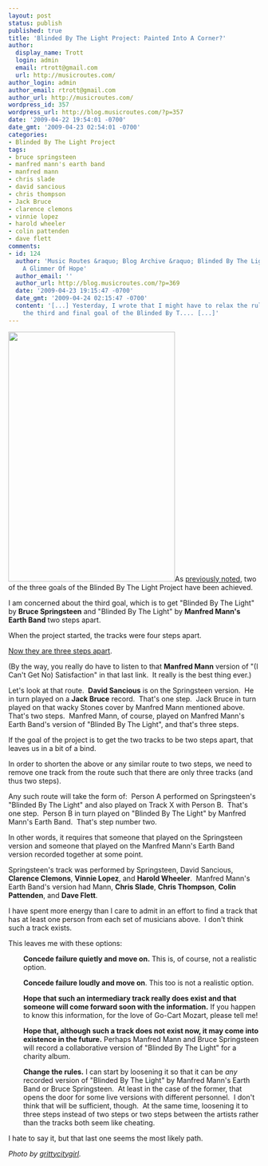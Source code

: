 ```yaml
---
layout: post
status: publish
published: true
title: 'Blinded By The Light Project: Painted Into A Corner?'
author:
  display_name: Trott
  login: admin
  email: rtrott@gmail.com
  url: http://musicroutes.com/
author_login: admin
author_email: rtrott@gmail.com
author_url: http://musicroutes.com/
wordpress_id: 357
wordpress_url: http://blog.musicroutes.com/?p=357
date: '2009-04-22 19:54:01 -0700'
date_gmt: '2009-04-23 02:54:01 -0700'
categories:
- Blinded By The Light Project
tags:
- bruce springsteen
- manfred mann's earth band
- manfred mann
- chris slade
- david sancious
- chris thompson
- Jack Bruce
- clarence clemons
- vinnie lopez
- harold wheeler
- colin pattenden
- dave flett
comments:
- id: 124
  author: 'Music Routes &raquo; Blog Archive &raquo; Blinded By The Light Project:
    A Glimmer Of Hope'
  author_email: ''
  author_url: http://blog.musicroutes.com/?p=369
  date: '2009-04-23 19:15:47 -0700'
  date_gmt: '2009-04-24 02:15:47 -0700'
  content: '[...] Yesterday, I wrote that I might have to relax the rules to achieve
    the third and final goal of the Blinded By T.... [...]'
---
```

<p><img class="alignright size-full wp-image-359" src="http://blog.musicroutes.com/wp-content/uploads/2009/04/209840484_7eb3834605.jpg" alt="" width="334" height="500" />As <a href="http://blog.musicroutes.com/?p=352" target="_blank">previously noted</a>, two of the three goals of the Blinded By The Light Project have been achieved.</p>
<p>I am concerned about the third goal, which is to get "Blinded By The Light" by <strong>Bruce Springsteen</strong> and "Blinded By The Light" by <strong>Manfred Mann's Earth Band</strong> two steps apart.</p>
<p>When the project started, the tracks were four steps apart.</p>
<p><a href="http://musicroutes.com/route.php?route=630a4847a38c7d199ed17e25f975bc8c" target="_blank">Now they are three steps apart</a>.</p>
<p>(By the way, you really do have to listen to that <strong>Manfred Mann</strong> version of "(I Can't Get No) Satisfaction" in that last link.  It really is the best thing ever.)</p>
<p>Let's look at that route.  <strong>David Sancious</strong> is on the Springsteen version.  He in turn played on a <strong>Jack Bruce</strong> record.  That's one step.  Jack Bruce in turn played on that wacky Stones cover by Manfred Mann mentioned above.  That's two steps.  Manfred Mann, of course, played on Manfred Mann's Earth Band's version of "Blinded By The Light", and that's three steps.</p>
<p>If the goal of the project is to get the two tracks to be two steps apart, that leaves us in a bit of a bind.</p>
<p>In order to shorten the above or any similar route to two steps, we need to remove one track from the route such that there are only three tracks (and thus two steps).</p>
<p>Any such route will take the form of:  Person A performed on Springsteen's "Blinded By The Light" and also played on Track X with Person B.  That's one step.  Person B in turn played on "Blinded By The Light" by Manfred Mann's Earth Band.  That's step number two.</p>
<p>In other words, it requires that someone that played on the Springsteen version and someone that played on the Manfred Mann's Earth Band version recorded together at some point.</p>
<p>Springsteen's track was performed by Springsteen, David Sancious, <strong>Clarence Clemons</strong>, <strong>Vinnie Lopez</strong>, and <strong>Harold Wheeler</strong>.  Manfred Mann's Earth Band's version had Mann, <strong>Chris Slade</strong>, <strong>Chris Thompson</strong>, <strong>Colin Pattenden</strong>, and <strong>Dave Flett</strong>.</p>
<p>I have spent more energy than I care to admit in an effort to find a track that has at least one person from each set of musicians above.  I don't think such a track exists.</p>
<p>This leaves me with these options:</p>
<p style="padding-left: 30px;"><strong>Concede failure quietly and move on.</strong> This is, of course, not a realistic option.</p>
<p style="padding-left: 30px;"><strong>Concede failure loudly and move on</strong>. This too is not a realistic option.</p>
<p style="padding-left: 30px;"><strong>Hope that such an intermediary track really does exist and that someone will come forward soon with the information.</strong> If you happen to know this information, for the love of Go-Cart Mozart, please tell me!</p>
<p style="padding-left: 30px;"><strong>Hope that, although such a track does not exist now, it may come into existence in the future.</strong> Perhaps Manfred Mann and Bruce Springsteen will record a collaborative version of "Blinded By The Light" for a charity album.</p>
<p style="padding-left: 30px;"><strong>Change the rules.</strong> I can start by loosening it so that it can be <em>any</em> recorded version of "Blinded By The Light" by Manfred Mann's Earth Band or Bruce Springsteen.  At least in the case of the former, that opens the door for some live versions with different personnel.  I don't think that will be sufficient, though.  At the same time, loosening it to three steps instead of two steps or two steps between the artists rather than the tracks both seem like cheating.</p>
<ul></ul>
<p>I hate to say it, but that last one seems the most likely path.</p>
<p><em>Photo by <a href="http://www.flickr.com/photos/grittycitygirl/" target="_blank">grittycitygirl</a>.</em></p>
